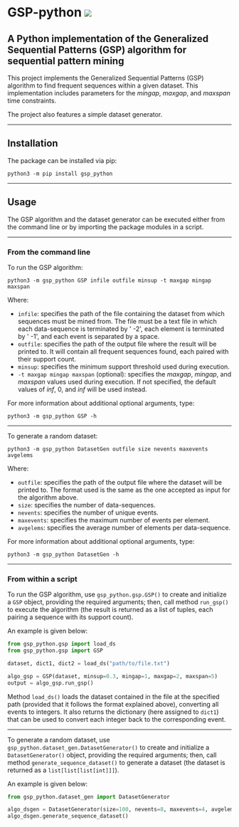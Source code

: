 # GSP-python [![](https://img.shields.io/badge/python-3.11-blue.svg)](https://www.python.org/downloads/)

## A Python implementation of the Generalized Sequential Patterns (GSP) algorithm for sequential pattern mining

This project implements the Generalized Sequential Patterns (GSP) algorithm to find frequent sequences within a given
dataset. This implementation includes parameters for the _mingap_, _maxgap_, and _maxspan_ time constraints.

The project also features a simple dataset generator.

---

## Installation

The package can be installed via pip:

```
python3 -m pip install gsp_python
```

---

## Usage

The GSP algorithm and the dataset generator can be executed either from the command line or by importing the package modules in a script.

---

### From the command line

To run the GSP algorithm:

```
python3 -m gsp_python GSP infile outfile minsup -t maxgap mingap maxspan
```
Where:

- `infile`: specifies the path of the file containing the dataset from which sequences must be mined from. The file must be a text file in which each data-sequence is terminated by ' -2', each element is terminated by ' -1', and each event is separated by a space.
- `outfile`: specifies the path of the output file where the result will be printed to. It will contain all frequent sequences found, each paired with their support count.
- `minsup`: specifies the minimum support threshold used during execution.
- `-t maxgap mingap maxspan` (optional): specifies the _maxgap_, _mingap_, and _maxspan_ values used during execution. If not specified, the default values of _inf_, 0, and _inf_ will be used instead.

For more information about additional optional arguments, type:

```
python3 -m gsp_python GSP -h
```

---

To generate a random dataset:

```
python3 -m gsp_python DatasetGen outfile size nevents maxevents avgelems
```
Where:

- `outfile`: specifies the path of the output file where the dataset will be printed to. The format used is the same as the one accepted as input for the algorithm above.
- `size`: specifies the number of data-sequences.
- `nevents`: specifies the number of unique events.
- `maxevents`: specifies the maximum number of events per element.
- `avgelems`: specifies the average number of elements per data-sequence.

For more information about additional optional arguments, type:

```
python3 -m gsp_python DatasetGen -h
```

---

### From within a script

To run the GSP algorithm, use `gsp_python.gsp.GSP()` to create and initialize a `GSP` object, providing the required arguments; then, call method `run_gsp()` to execute the algorithm (the result is returned as a list of tuples, each pairing a sequence with its support count).

An example is given below:

```python
from gsp_python.gsp import load_ds
from gsp_python.gsp import GSP

dataset, dict1, dict2 = load_ds("path/to/file.txt")

algo_gsp = GSP(dataset, minsup=0.3, mingap=1, maxgap=2, maxspan=5)
output = algo_gsp.run_gsp()
```

Method `load_ds()` loads the dataset contained in the file at the specified path (provided that it follows the format explained above), converting all events to integers. It also returns the dictionary (here assigned to `dict1`) that can be used to convert each integer back to the corresponding event.

---

To generate a random dataset, use `gsp_python.dataset_gen.DatasetGenerator()` to create and initialize a `DatasetGenerator()` object, providing the required arguments; then, call method `generate_sequence_dataset()` to generate a dataset (the dataset is returned as a `list[list[list[int]]]`).

An example is given below:

```python
from gsp_python.dataset_gen import DatasetGenerator

algo_dsgen = DatasetGenerator(size=100, nevents=8, maxevents=4, avgelems=16)
algo_dsgen.generate_sequence_dataset()
```